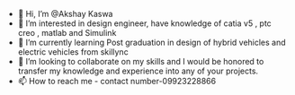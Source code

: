 - 👋 Hi, I’m @Akshay Kaswa
- 👀 I’m interested in design engineer, have knowledge of catia v5 , ptc creo , matlab and Simulink 
- 🌱 I’m currently learning Post graduation in design of hybrid vehicles and electric vehicles from skillync
- 💞️ I’m looking to collaborate on my  skills and I would be honored to transfer my knowledge and experience into any of your projects.
- 📫 How to reach me - contact number-09923228866

<!---
AkshayKaswa1008/AkshayKaswa1008 is a ✨ special ✨ repository because its `README.md` (this file) appears on your GitHub profile.
You can click the Preview link to take a look at your changes.
--->
